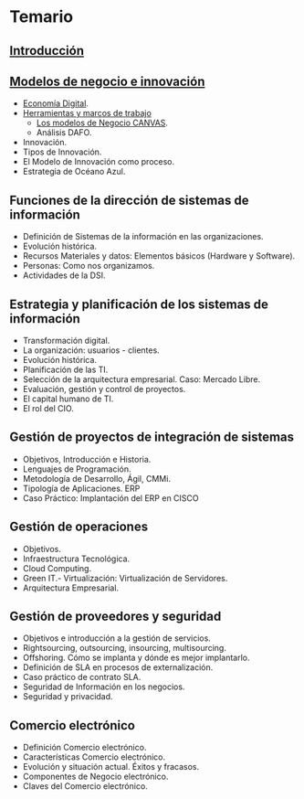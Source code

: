 # Temario

## [Introducción](t00-introduccion.md)

## [Modelos de negocio e innovación](./t01-modelosDeNegocioInnovacion.md)

- [Economía Digital](t01-01-economiaDigital.md).
- [Herramientas y marcos de trabajo](t01-02-herramientasMarcos.md)
    - [Los modelos de Negocio CANVAS](t01-03-lienzoCANVAS.md).
    - Análisis DAFO.
- Innovación.
- Tipos de Innovación.
- El Modelo de Innovación como proceso.
- Estrategia de Océano Azul.

## Funciones de la dirección de sistemas de información

- Definición de Sistemas de la información en las organizaciones.
- Evolución histórica.
- Recursos Materiales y datos: Elementos básicos (Hardware y Software).
- Personas: Como nos organizamos.
- Actividades de la DSI.

## Estrategia y planificación de los sistemas de información

- Transformación digital.
- La organización: usuarios - clientes.
- Evolución histórica.
- Planificación de las TI.
- Selección de la arquitectura empresarial. Caso: Mercado Libre.
- Evaluación, gestión y control de proyectos.
- El capital humano de TI.
- El rol del CIO.

## Gestión de proyectos de integración de sistemas

- Objetivos, Introducción e Historia.
- Lenguajes de Programación.
- Metodología de Desarrollo, Ágil, CMMi.
- Tipología de Aplicaciones. ERP
- Caso Práctico: Implantación del ERP en CISCO

## Gestión de operaciones

- Objetivos.
- Infraestructura Tecnológica.
- Cloud Computing.
- Green IT.- Virtualización: Virtualización de Servidores.
- Arquitectura Empresarial. 

## Gestión de proveedores y seguridad

- Objetivos e introducción a la gestión de servicios.
- Rightsourcing, outsourcing, insourcing, multisourcing.
- Offshoring. Cómo se implanta y dónde es mejor implantarlo.
- Definición de SLA en procesos de externalización.
- Caso práctico de contrato SLA.
- Seguridad de Información en los negocios.
- Seguridad y privacidad.

## Comercio electrónico

- Definición Comercio electrónico.
- Características Comercio electrónico.
- Evolución y situación actual. Éxitos y fracasos.
- Componentes de Negocio electrónico.
- Claves del Comercio electrónico.
